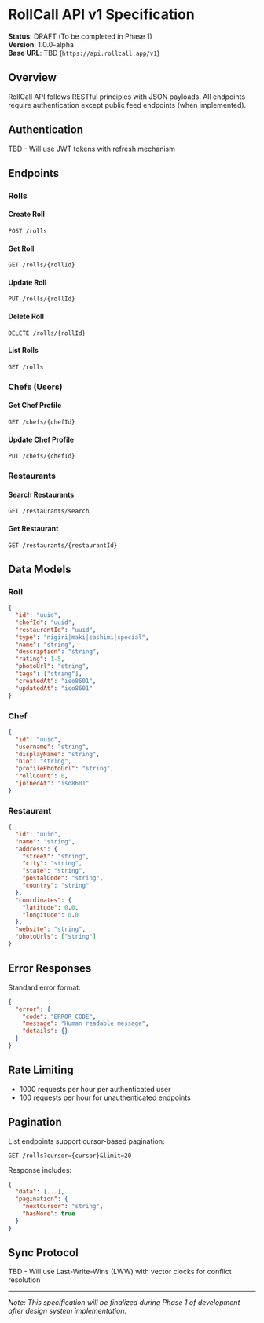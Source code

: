# RollCall API v1 Specification

**Status**: DRAFT (To be completed in Phase 1)  
**Version**: 1.0.0-alpha  
**Base URL**: TBD (`https://api.rollcall.app/v1`)

## Overview

RollCall API follows RESTful principles with JSON payloads. All endpoints require authentication except public feed endpoints (when implemented).

## Authentication

TBD - Will use JWT tokens with refresh mechanism

## Endpoints

### Rolls

#### Create Roll
```
POST /rolls
```

#### Get Roll
```
GET /rolls/{rollId}
```

#### Update Roll
```
PUT /rolls/{rollId}
```

#### Delete Roll
```
DELETE /rolls/{rollId}
```

#### List Rolls
```
GET /rolls
```

### Chefs (Users)

#### Get Chef Profile
```
GET /chefs/{chefId}
```

#### Update Chef Profile
```
PUT /chefs/{chefId}
```

### Restaurants

#### Search Restaurants
```
GET /restaurants/search
```

#### Get Restaurant
```
GET /restaurants/{restaurantId}
```

## Data Models

### Roll
```json
{
  "id": "uuid",
  "chefId": "uuid",
  "restaurantId": "uuid",
  "type": "nigiri|maki|sashimi|special",
  "name": "string",
  "description": "string",
  "rating": 1-5,
  "photoUrl": "string",
  "tags": ["string"],
  "createdAt": "iso8601",
  "updatedAt": "iso8601"
}
```

### Chef
```json
{
  "id": "uuid",
  "username": "string",
  "displayName": "string",
  "bio": "string",
  "profilePhotoUrl": "string",
  "rollCount": 0,
  "joinedAt": "iso8601"
}
```

### Restaurant
```json
{
  "id": "uuid",
  "name": "string",
  "address": {
    "street": "string",
    "city": "string",
    "state": "string",
    "postalCode": "string",
    "country": "string"
  },
  "coordinates": {
    "latitude": 0.0,
    "longitude": 0.0
  },
  "website": "string",
  "photoUrls": ["string"]
}
```

## Error Responses

Standard error format:
```json
{
  "error": {
    "code": "ERROR_CODE",
    "message": "Human readable message",
    "details": {}
  }
}
```

## Rate Limiting

- 1000 requests per hour per authenticated user
- 100 requests per hour for unauthenticated endpoints

## Pagination

List endpoints support cursor-based pagination:
```
GET /rolls?cursor={cursor}&limit=20
```

Response includes:
```json
{
  "data": [...],
  "pagination": {
    "nextCursor": "string",
    "hasMore": true
  }
}
```

## Sync Protocol

TBD - Will use Last-Write-Wins (LWW) with vector clocks for conflict resolution

---

*Note: This specification will be finalized during Phase 1 of development after design system implementation.*